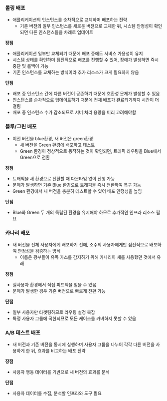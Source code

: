 ### 롤링 배포
* 애플리케이션의 인스턴스를 순차적으로 교체하며 배포하는 전략
  * 기존 버전의 일부 인스턴스를 새로운 버전으로 교체한 뒤, 시스템 안정성이 확인되면 다른 인스턴스들을 차례로 업데이트

**장점** 
* 애플리케이션 일부만 교체되기 때문에 배포 중에도 서비스 가용성이 유지 
* 시스템 상태를 확인하며 점진적으로 배포를 진행할 수 있어, 장애가 발생하면 즉시 중단 및 롤백이 가능
* 기존 인스턴스를 교체하는 방식이라 추가 리소스가 크게 필요하지 않음

**단점**
* 배포 중 인스턴스 간에 다른 버전이 공존하기 때문에 호환성 문제가 발생할 수 있음
* 인스턴스를 순차적으로 업데이트하기 때문에 전체 배포가 완료되기까지 시간이 더 걸림
* 배포 중 인스턴스 수가 감소되므로 서버 처리 용량을 미리 고려해야함

### 블루/그린 배포
* 이전 버전을 blue환경, 새 버전은 green환경
  * 새 버전을 Green 환경에 배포하고 테스트
  * Green 환경이 정상적으로 동작하는 것이 확인되면, 트래픽 라우팅을 Blue에서 Green으로 전환

**장점**
* 트래픽을 새 환경으로 전환할 때 다운타임 없이 진행 가능
* 문제가 발생하면 기존 Blue 환경으로 트래픽을 즉시 전환하여 복구 가능
* Green 환경에서 새 버전을 충분히 테스트할 수 있어 배포 안정성을 높임

**단점**
* Blue와 Green 두 개의 독립된 환경을 유지해야 하므로 추가적인 인프라 리소스 필요

### 카나리 배포
* 새 버전을 전체 사용자에게 배포하기 전에, 소수의 사용자에게만 점진적으로 배포하여 안정성을 검증하는 방식
  * 이름은 광부들이 유독 가스를 감지하기 위해 카나리아 새를 사용했던 것에서 유래

**장점**
* 실사용자 환경에서 직접 피드백을 얻을 수 있음
* 문제가 발생한 경우 기존 버전으로 빠르게 전환 가능

**단점**
* 일부 사용자만 타겟팅하므로 라우팅 설정 복잡
* 특정 사용자 그룹에 국한되므로 모든 케이스를 커버하지 못할 수 있음

### A/B 테스트 배포
* 새 버전과 기존 버전을 동시에 실행하며 사용자 그룹을 나누어 각각 다른 버전을 사용하게 한 뒤, 효과를 비교하는 배포 전략

**장점**
* 사용자 행동 데이터를 기반으로 새 버전의 효과를 분석

**단점**
* 사용자 데이터를 수집, 분석할 인프라와 도구 필요